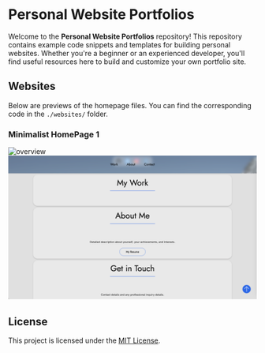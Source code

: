 # Personal Website Portfolios

Welcome to the **Personal Website Portfolios** repository! This repository contains example code snippets and templates for building personal websites. Whether you're a beginner or an experienced developer, you'll find useful resources here to build and customize your own portfolio site.

## Websites
Below are previews of the homepage files. You can find the corresponding code in the `./websites/` folder.

### Minimalist HomePage 1
![overview](./Assets/minimalist_homepage_1_1.png)
![sectons](./Assets/minimalist_homepage_1_2.png)

## License

This project is licensed under the [MIT License](./LICENSE).
